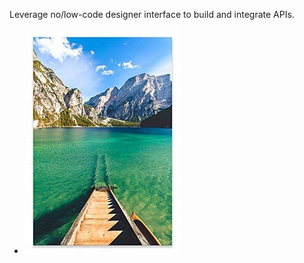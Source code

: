 Leverage no/low-code designer interface to build and integrate APIs.
* ![image_01](images/scenary.jpg)